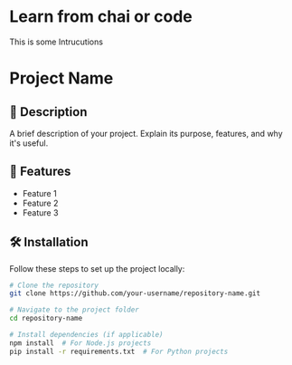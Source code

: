 # Learn from chai or code 

This is some Intrucutions

# Project Name

## 📌 Description
A brief description of your project. Explain its purpose, features, and why it's useful.

## 🚀 Features
- Feature 1
- Feature 2
- Feature 3

## 🛠 Installation
Follow these steps to set up the project locally:

```bash
# Clone the repository
git clone https://github.com/your-username/repository-name.git

# Navigate to the project folder
cd repository-name

# Install dependencies (if applicable)
npm install  # For Node.js projects
pip install -r requirements.txt  # For Python projects

